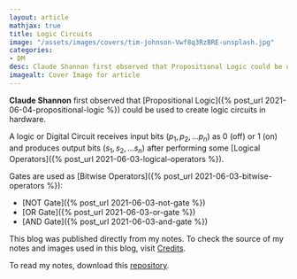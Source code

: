 ```yaml
---
layout: article
mathjax: true
title: Logic Circuits
image: "/assets/images/covers/tim-johnson-Vwf8q3RzBRE-unsplash.jpg"
categories:
- DM
desc: Claude Shannon first observed that Propositional Logic could be used to create logic circuits in hardware. 
imagealt: Cover Image for article
---
```


<b>Claude Shannon</b> first observed that [Propositional Logic]({% post_url 2021-06-04-propositional-logic %}) could be used to create logic circuits in hardware.

A logic or Digital Circuit receives input bits ($p_1, p_2, \dots p_n$) as 0 (off) or 1 (on) and produces output bits ($s_1, s_2, \dots s_n$) after performing some [Logical Operators]({% post_url 2021-06-03-logical-operators %}).





















































































































































































































































































































































































































Gates are used as [Bitwise Operators]({% post_url 2021-06-03-bitwise-operators %}):
- [NOT Gate]({% post_url 2021-06-03-not-gate %})
- [OR Gate]({% post_url 2021-06-03-or-gate %})
- [AND Gate]({% post_url 2021-06-03-and-gate %})

This blog was published directly from my notes.
To check the source of my notes and images used in this blog, visit <a href="/credits.html" target="_blank">Credits</a>.

To read my notes, download this <a href="https://github.com/bovem/CS" target="blank">repository</a>.